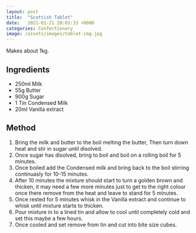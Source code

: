 ```yaml
---
layout: post
title:  "Scottish Tablet"
date:   2021-01-21 20:01:33 +0000
categories: Confectionary
image: /assets/images/tablet-img.jpg
---
```

Makes about 1kg.

## Ingredients

* 250ml Milk
* 55g Butter
* 900g Sugar
* 1 Tin Condensed Milk
* 20ml Vanilla extract


## Method

1. Bring the milk and butter to the boil melting the butter, Then turn down heat and stir in sugar until disolved.
2. Once sugar has disolved, bring to boil and boil on a rolling boil for 5 minutes.
3. Once boiled add the Condensed milk and bring back to the boil stirring continuasly for 10-15 minutes.
4. After 10 minutes the mixture should start to turn a golden brown and thicken, it may need a few more minutes just to get to the right colour once there remove from the heat and leave to stand for 5 minutes.
5. Once rested for 5 minutes whisk in the Vanilla extract and continue to whisk until mixture starts to thicken.
6. Pour mixture in to a lined tin and allow to cool until completely cold and set this maybe a few hours.
7. Once cooled and set remove from tin and cut into bite size cubes.
